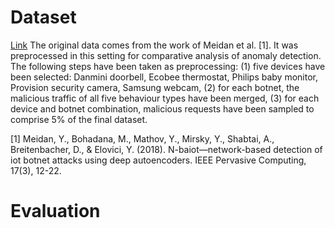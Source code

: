 # Dataset
[Link](https://data.mendeley.com/datasets/hpbszmrns7)
The original data comes from the work of Meidan et al. [1]. It was preprocessed in this setting for comparative analysis of anomaly detection. The following steps have been taken as preprocessing: (1) five devices have been selected: Danmini doorbell, Ecobee thermostat, Philips baby monitor, Provision security camera, Samsung webcam, (2) for each botnet, the malicious traffic of all five behaviour types have been merged, (3) for each device and botnet combination, malicious requests have been sampled to comprise 5% of the final dataset.

[1] Meidan, Y., Bohadana, M., Mathov, Y., Mirsky, Y., Shabtai, A., Breitenbacher, D., & Elovici, Y. (2018). N-baiot—network-based detection of iot botnet attacks using deep autoencoders. IEEE Pervasive Computing, 17(3), 12-22.

# Evaluation

